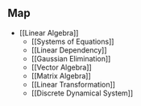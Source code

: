 ## Map

- [[Linear Algebra]]
	- [[Systems of Equations]]
	- [[Linear Dependency]]
	- [[Gaussian Elimination]]
	- [[Vector Algebra]]
	- [[Matrix Algebra]]
	- [[Linear Transformation]]
	- [[Discrete Dynamical System]]
